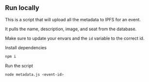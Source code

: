 ## Run locally

This is a script that will upload all the metadata to IPFS for an event.

It pulls the name, description, image, and seat from the database.

Make sure to update your envars and the `id` variable to the correct id.

Install dependencies
```bash
npm i
```
Run the script
```bash
node metadata.js <event-id>
```
